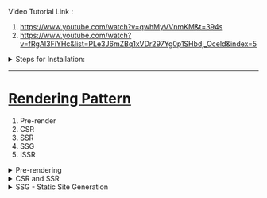 
Video Tutorial Link : 

1. https://www.youtube.com/watch?v=qwhMyVVnmKM&t=394s
2. https://www.youtube.com/watch?v=fRgAI3FiYHc&list=PLe3J6mZBq1xVDr297Yg0p1SHbdj_Oceld&index=5

<details>
  <summary>Steps for Installation: </summary>

- npm init -y
- npm install next react react-dom
- create pages folder parallel to package.json
- inside pages folder add files index.js and return some jsx <br/>
  "scripts": {  
    "dev" : "next dev",  
    "build" : "next build",  
    "start" : "next start",  
    "lint": "next lint",
    "export" : "next build && next export"  
  },  
- npm run dev
</details>

<hr/>

<h1> <ins> Rendering Pattern </ins> </h1>
<ol>
  <li> Pre-render</li>
  <li> CSR</li>
  <li> SSR</li>
  <li> SSG</li>
  <li> ISSR</li>
</ol>

<details>
  <summary>Pre-rendering </summary>

  <h3> <ins> Case1 : Non-PreRender </ins> </h3>
- Initial App Load Shows Blank Screen  <br/>
- The first HTML file sent was not pre-render from server <br/>

<ins> Simple React App </ins>
1. Server sends HTML file to client (browser)
2. Browser receives HTML file with

```html
<div id="root">
  // empty
</div>
```
3. After client is hydrated with JS, our react code runs and then it fills the empty space.

![React JS: CSR](https://github.com/swatantrasinha/rendering-patterns/blob/main/screenshots/non-pre-render.png)


<h3> <ins> Case2 : With Pre-render </ins> </h3>
- Initial App Load Shows Some Text on Screen  <br/>
- The first HTML file sent was pre-render from server <br/>

<ins> Next JS App </ins>

1. Server sends HTML file to client (browser)
2. Browser receives complete HTML file to display on screen
3. After client is hydrated with JS, app becones interactive <br/>
![Next JS: SSR](https://github.com/swatantrasinha/rendering-patterns/blob/main/screenshots/with-pre-render-ssr.png)

</details>

<details>
  <summary>CSR and SSR</summary>

In a Next JS App we if dont use getServerSideProps --> it acts as CSR (same as a basic React App)
In this repo see HomePage and TodoItems link output is same as below <br/>

![CSRAndSSr](https://github.com/swatantrasinha/rendering-patterns/blob/main/screenshots/CSR-and-SSR.png)

See in code
### Home Page - SSR (using getServerSideProps)
```javascript
import React from 'react';

export async function getServerSideProps() {
    const response = await fetch('https://dummyjson.com/todos')
    const data = await response.json()
    const fiveTodosItems= data.todos.splice(0,5)
   
    return {
      props: {
        todoItems: fiveTodosItems
      }
    }
  }

const LandingPage = (props) =>  {
  const {todoItems} = props;
    return (
        <div>
          <hr />
          <h3>Todo List By SSR is :</h3>
          {todoItems && todoItems.length && todoItems.map((ele,index) => {
        const uniqueKey= `${index}`;
        return (<div> {ele.todo}</div>)
       })}
        <hr />
      </div>
    )
}

export default LandingPage;
```

### Todo_Items Page - CSR  (not using getServerSideProps)
```javascript
import React,{useState, useEffect} from 'react'

const index = () => {
    const [todoItems, setTodoItems] = useState([]);

    const  getTodoItemsList= async() => {
        const response = await fetch('https://dummyjson.com/todos')
        const data = await response.json()
         const fiveTodosItems= data.todos.splice(0,5)
         setTodoItems(fiveTodosItems);
    }
    useEffect(() => {
        getTodoItemsList();
    }, [])
    
  return (
    <div>
          <hr />
        <h3>Todo List By CSR is :</h3>
       {todoItems && todoItems.length && todoItems.map((ele,index) => {
        const uniqueKey= `${index}`;
        return (<div> {ele.todo}</div>)
       })}
        <hr />
      </div>
  )
}

export default index
```
</details>


<details>
  <summary>SSG - Static Site Generation </summary>
Whenever we request a url to our Next Server then it generates a HTML everytime and sends to client as response.
  If web app is getting too many request then this kind of operations becomes heavier on server and this might lead to memeory errors.
  So to this problem we have <b> <ins> SSG approach </ins> </b> where we will build the whole HTML once only during build time and we will deploy that build on server.
  <br />

  
<ins>Build Command </ins> - next build --> create .next folder <br />
<ins>Export Command </ins> - next export --> create out folder <br />

1. SSG without Data
We saw how to implement SSR using funcion -> getStaticProps <br />
Let try to build and export now <br />
When we build - in creates .next folder where all JS chunks are there <br />
When we export it creates an out folder that contains HTML files <br />
If we already have .next folder then delete it and then run npm run export <br/>

We will get error as - Error: Error for page /: pages with `getServerSideProps` can not be exported. <br/>

<ins>Remember </ins> :  We have used getServeSideProps for SSR in  - index.js <br/>

<ins> Also note </ins> : getServeSideProps - is meant to generate HTML at run time and not at build time <br />
So to make SSG we need some change- Now what changes to be made depends on 3 scenarios
- SSG with no data
  ```javascript
  import React from 'react';
const LandingPage = (props) =>  {
  
    return (
        <div>
          <hr />
          <h3>Todo List </h3>
      </div>
    )
}

export default LandingPage;
```
Now if we do:   npm run export
We can see its successful

- SSG with  data
- SSG with fetch data on client
  <br />
  



  </details>



